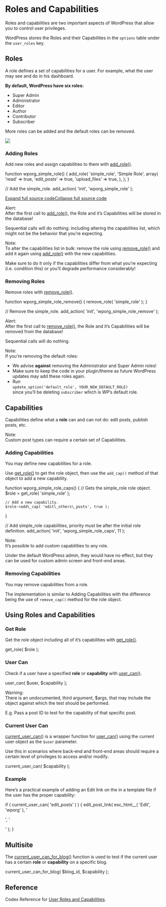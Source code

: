 # Roles and Capabilities

Roles and capabilities are two important aspects of WordPress that allow you to control user privileges.

WordPress stores the Roles and their Capabilities in the `options` table under the `user_roles` key.

## Roles

A role defines a set of capabilities for a user. For example, what the user may see and do in his dashboard.

**By default, WordPress have six roles:**

*   Super Admin
*   Administrator
*   Editor
*   Author
*   Contributor
*   Subscriber

More roles can be added and the default roles can be removed.

![](https://developer.wordpress.org/files/2014/09/wp-roles.png)

### Adding Roles

Add new roles and assign capabilities to them with [add\_role()](https://developer.wordpress.org/reference/functions/add_role/).

function wporg\_simple\_role() {
	add\_role(
		'simple\_role',
		'Simple Role',
		array(
			'read'         => true,
			'edit\_posts'   => true,
			'upload\_files' => true,
		),
	);
}

// Add the simple\_role.
add\_action( 'init', 'wporg\_simple\_role' );

[Expand full source code](#)[Collapse full source code](#)

Alert:  
After the first call to [add\_role()](https://developer.wordpress.org/reference/functions/add_role/), the Role and it’s Capabilities will be stored in the database!

Sequential calls will do nothing: including altering the capabilities list, which might not be the behavior that you’re expecting.

Note:  
To alter the capabilities list in bulk: remove the role using [remove\_role()](https://developer.wordpress.org/reference/functions/remove_role/) and add it again using [add\_role()](https://developer.wordpress.org/reference/functions/add_role/) with the new capabilities.

Make sure to do it only if the capabilities differ from what you’re expecting (i.e. condition this) or you’ll degrade performance considerably!

### Removing Roles

Remove roles with [remove\_role()](https://developer.wordpress.org/reference/functions/remove_role/).

function wporg\_simple\_role\_remove() {
	remove\_role( 'simple\_role' );
}

// Remove the simple\_role.
add\_action( 'init', 'wporg\_simple\_role\_remove' );

Alert:  
After the first call to [remove\_role()](https://developer.wordpress.org/reference/functions/remove_role/), the Role and it’s Capabilities will be removed from the database!

Sequential calls will do nothing.

Note:  
If you’re removing the default roles:

*   We advise **against** removing the Administrator and Super Admin roles!
*   Make sure to keep the code in your plugin/theme as future WordPress updates may add these roles again.
*   Run  
    `update_option('default_role', YOUR_NEW_DEFAULT_ROLE)`  
    since you’ll be deleting `subscriber` which is WP’s default role.

## Capabilities

Capabilities define what a **role** can and can not do: edit posts, publish posts, etc.

Note:  
Custom post types can require a certain set of Capabilities.

### Adding Capabilities

You may define new capabilities for a role.

Use [get\_role()](https://developer.wordpress.org/reference/functions/get_role/) to get the role object, then use the `add_cap()` method of that object to add a new capability.

function wporg\_simple\_role\_caps() {
	// Gets the simple\_role role object.
	$role = get\_role( 'simple\_role' );

	// Add a new capability.
	$role->add\_cap( 'edit\_others\_posts', true );
}

// Add simple\_role capabilities, priority must be after the initial role definition.
add\_action( 'init', 'wporg\_simple\_role\_caps', 11 );

Note:  
It’s possible to add custom capabilities to any role.

Under the default WordPress admin, they would have no effect, but they can be used for custom admin screen and front-end areas.

### Removing Capabilities

You may remove capabilities from a role.

The implementation is similar to Adding Capabilities with the difference being the use of `remove_cap()` method for the role object.

## Using Roles and Capabilities

### Get Role

Get the role object including all of it’s capabilities with [get\_role()](https://developer.wordpress.org/reference/functions/get_role/).

get\_role( $role );

### User Can

Check if a user have a specified **role** or **capability** with [user\_can()](https://developer.wordpress.org/reference/functions/user_can/).

user\_can( $user, $capability );

Warning:  
There is an undocumented, third argument, $args, that may include the object against which the test should be performed.

E.g. Pass a post ID to test for the capability of that specific post.

### Current User Can

[current\_user\_can()](https://developer.wordpress.org/reference/functions/current_user_can/) is a wrapper function for [user\_can()](https://developer.wordpress.org/reference/functions/user_can/) using the current user object as the `$user` parameter.

Use this in scenarios where back-end and front-end areas should require a certain level of privileges to access and/or modify.

current\_user\_can( $capability );

### Example

Here’s a practical example of adding an Edit link on the in a template file if the user has the proper capability:

if ( current\_user\_can( 'edit\_posts' ) ) {
	edit\_post\_link( esc\_html\_\_( 'Edit', 'wporg' ), '<p>', '</p>' );
}

## Multisite

The [current\_user\_can\_for\_blog()](https://developer.wordpress.org/reference/functions/current_user_can_for_blog/) function is used to test if the current user has a certain **role** or **capability** on a specific blog.

current\_user\_can\_for\_blog( $blog\_id, $capability );

## Reference

Codex Reference for [User Roles and Capabilities](https://wordpress.org/support/article/roles-and-capabilities/).